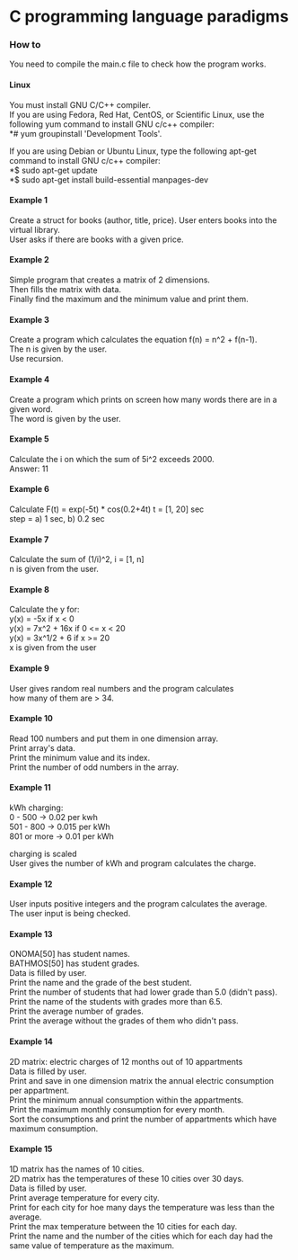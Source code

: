 # C programming language paradigms #

### How to ###
You need to compile the main.c file to check how the program works.  
#### Linux ####  
You must install GNU C/C++ compiler.  
If you are using Fedora, Red Hat, CentOS, or Scientific Linux, use the following yum command to install GNU c/c++ compiler:    
*\# yum groupinstall 'Development Tools'.  
  
If you are using Debian or Ubuntu Linux, type the following apt-get command to install GNU c/c++ compiler:  
*$ sudo apt-get update  
*$ sudo apt-get install build-essential manpages-dev

#### Example 1 ####
Create a struct for books (author, title, price).
User enters books into the virtual library.  
User asks if there are books with a given price.  

#### Example 2 ####
Simple program that creates a matrix of 2 dimensions.  
Then fills the matrix with data.  
Finally find the maximum and the minimum value and print them.  

#### Example 3 ####
Create a program which calculates the equation f(n) = n^2 + f(n-1).  
The n is given by the user.  
Use recursion.  

#### Example 4 ####
Create a program which prints on screen how many words there are in a given word.  
The word is given by the user.  

#### Example 5 ####
Calculate the i on which the sum of 5i^2 exceeds 2000.  
Answer: 11  

#### Example 6 ####
Calculate F(t) = exp(-5t) * cos(0.2+4t) t = [1, 20] sec  
step = a) 1 sec, b) 0.2 sec  

#### Example 7 ####
Calculate the sum of (1/i)^2, i = [1, n]  
n is given from the user.  

#### Example 8 ####
Calculate the y for:  
y(x) = -5x if x < 0  
y(x) = 7x^2 + 16x if 0 <= x < 20  
y(x) = 3x^1/2 + 6 if x >= 20  
x is given from the user  

#### Example 9 ####
User gives random real numbers and the program calculates  
how many of them are > 34.  

#### Example 10 ####
Read 100 numbers and put them in one dimension array.  
Print array's data.  
Print the minimum value and its index.  
Print the number of odd numbers in the array.  

#### Example 11 ####
kWh charging:  
0 - 500 -> 0.02 per kwh  
501 - 800 -> 0.015 per kWh  
801 or more -> 0.01 per kWh  

charging is scaled  
User gives the number of kWh and program calculates the charge.  

#### Example 12 ####
User inputs positive integers and the program calculates the average.  
The user input is being checked.  

#### Example 13 ####
ONOMA[50] has student names.  
BATHMOS[50] has student grades.  
Data is filled by user.  
Print the name and the grade of the best student.  
Print the number of students that had lower grade than 5.0 (didn't pass).  
Print the name of the students with grades more than 6.5.  
Print the average number of grades.  
Print the average without the grades of them who didn't pass.  

#### Example 14 ####
2D matrix: electric charges of 12 months out of 10 appartments  
Data is filled by user.  
Print and save in one dimension matrix the annual electric consumption  
per appartment.  
Print the minimum annual consumption within the appartments.  
Print the maximum monthly consumption for every month.  
Sort the consumptions and print the number of appartments which have  
maximum consumption.  

#### Example 15 ####
1D matrix has the names of 10 cities.  
2D matrix has the temperatures of these 10 cities over 30 days.  
Data is filled by user.  
Print average temperature for every city.  
Print for each city for hoe many days the temperature was less than the average.  
Print the max temperature between the 10 cities for each day.  
Print the name and the number of the cities which for each day had the same value of temperature as the maximum.  

